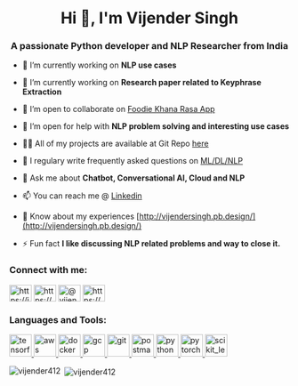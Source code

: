 <!--
### Hi there 👋
**vijender412/vijender412** is a ✨ _special_ ✨ repository because its `README.md` (this file) appears on your GitHub profile.

Created using 
https://rahuldkjain.github.io/gh-profile-readme-generator/
-->

<h1 align="center">Hi 👋, I'm Vijender Singh</h1>
<h3 align="center">A passionate Python developer and NLP Researcher from India</h3>

- 🔭 I’m currently working on **NLP use cases**

- 🌱 I’m currently working on **Research paper related to Keyphrase Extraction**

- 👯 I’m open to collaborate on [Foodie Khana Rasa App](https://github.com/vijender412/Foodie_rasa_2.0)

- 🤝 I’m open for help with **NLP problem solving and interesting use cases**

- 👨‍💻 All of my projects are available at Git Repo [here](https://github.com/vijender412)

- 📝 I regulary write frequently asked questions on [ML/DL/NLP](http://vijendersingh.pb.design/blog-7)

- 💬 Ask me about **Chatbot, Conversational AI, Cloud and NLP**

- 📫 You can reach me @ [Linkedin](https://in.linkedin.com/in/vijendersingh412)

- 📄 Know about my experiences [http://vijendersingh.pb.design/](http://vijendersingh.pb.design/)

- ⚡ Fun fact **I like discussing NLP related problems and way to close it.**

<h3 align="left">Connect with me:</h3>
<p align="left">
<a href="https://linkedin.com/in/https://in.linkedin.com/in/vijendersingh412" target="blank"><img align="center" src="https://cdn.jsdelivr.net/npm/simple-icons@3.0.1/icons/linkedin.svg" alt="https://in.linkedin.com/in/vijendersingh412" height="30" width="40" /></a>
<a href="https://kaggle.com/https://www.kaggle.com/vijendersingh412" target="blank"><img align="center" src="https://cdn.jsdelivr.net/npm/simple-icons@3.0.1/icons/kaggle.svg" alt="https://www.kaggle.com/vijendersingh412" height="30" width="40" /></a>
<a href="https://medium.com/@vijendersingh412" target="blank"><img align="center" src="https://cdn.jsdelivr.net/npm/simple-icons@3.0.1/icons/medium.svg" alt="@vijendersingh412" height="30" width="40" /></a>
<a href="https://www.hackerrank.com/https://www.hackerrank.com/vijendersingh412" target="blank"><img align="center" src="https://cdn.jsdelivr.net/npm/simple-icons@3.0.1/icons/hackerrank.svg" alt="https://www.hackerrank.com/vijendersingh412" height="30" width="40" /></a>
</p>

<h3 align="left">Languages and Tools:</h3>
<p align="left"> 
  <a href="https://www.tensorflow.org" target="_blank"> <img src="https://www.vectorlogo.zone/logos/tensorflow/tensorflow-icon.svg" alt="tensorflow" width="40" height="40"/> </a>
<a href="https://aws.amazon.com" target="_blank"> <img src="https://upload.wikimedia.org/wikipedia/commons/thumb/9/93/Amazon_Web_Services_Logo.svg/2560px-Amazon_Web_Services_Logo.svg.png" alt="aws" width="40" height="40"/> </a> 
  <a href="https://www.docker.com/" target="_blank"> <img src="https://cdn.worldvectorlogo.com/logos/docker.svg" alt="docker" width="40" height="40"/> </a> 
  <a href="https://cloud.google.com" target="_blank"> <img src="https://www.vectorlogo.zone/logos/google_cloud/google_cloud-icon.svg" alt="gcp" width="40" height="40"/> </a> 
  <a href="https://git-scm.com/" target="_blank"> <img src="https://www.vectorlogo.zone/logos/git-scm/git-scm-icon.svg" alt="git" width="40" height="40"/> </a>
  <a href="https://postman.com" target="_blank"> <img src="https://www.vectorlogo.zone/logos/getpostman/getpostman-icon.svg" alt="postman" width="40" height="40"/> </a> 
  <a href="https://www.python.org" target="_blank"> <img src="https://upload.wikimedia.org/wikipedia/commons/thumb/c/c3/Python-logo-notext.svg/1024px-Python-logo-notext.svg.png" alt="python" width="40" height="40"/> </a> 
  <a href="https://pytorch.org/" target="_blank"> <img src="https://www.vectorlogo.zone/logos/pytorch/pytorch-icon.svg" alt="pytorch" width="40" height="40"/> </a> 
  <a href="https://scikit-learn.org/" target="_blank"> <img src="https://upload.wikimedia.org/wikipedia/commons/0/05/Scikit_learn_logo_small.svg" alt="scikit_learn" width="40" height="40"/> </a>  </p>

<p><img align="left" src="https://github-readme-stats.vercel.app/api/top-langs?username=vijender412&show_icons=true&locale=en&layout=compact" alt="vijender412" /></p>

<p>&nbsp;<img align="center" src="https://github-readme-stats.vercel.app/api?username=vijender412&show_icons=true&locale=en" alt="vijender412" /></p>
